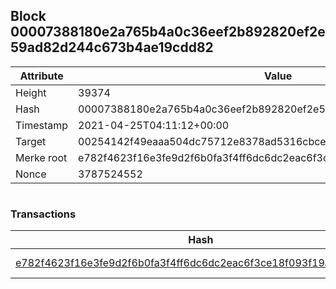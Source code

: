 ## Block 00007388180e2a765b4a0c36eef2b892820ef2e59ad82d244c673b4ae19cdd82

Attribute | Value
--- | ---
Height | 39374
Hash | 00007388180e2a765b4a0c36eef2b892820ef2e59ad82d244c673b4ae19cdd82
Timestamp | 2021-04-25T04:11:12+00:00
Target | 00254142f49eaaa504dc75712e8378ad5316cbcead634704b3734b6271167cc4
Merke root | e782f4623f16e3fe9d2f6b0fa3f4ff6dc6dc2eac6f3ce18f093f19a29dd9a9dc
Nonce | 3787524552

```

```

### Transactions

Hash | Amount
--- | ---
[e782f4623f16e3fe9d2f6b0fa3f4ff6dc6dc2eac6f3ce18f093f19a29dd9a9dc](e782f4623f16e3fe9d2f6b0fa3f4ff6dc6dc2eac6f3ce18f093f19a29dd9a9dc.md) | 10.00000000 SKEPTI 
